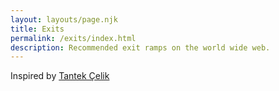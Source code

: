 ```yaml
---
layout: layouts/page.njk
title: Exits
permalink: /exits/index.html
description: Recommended exit ramps on the world wide web.
---
```


<p class="">Inspired by <a href="http://tantek.com/exits.html">Tantek &Ccedil;elik</a></p>